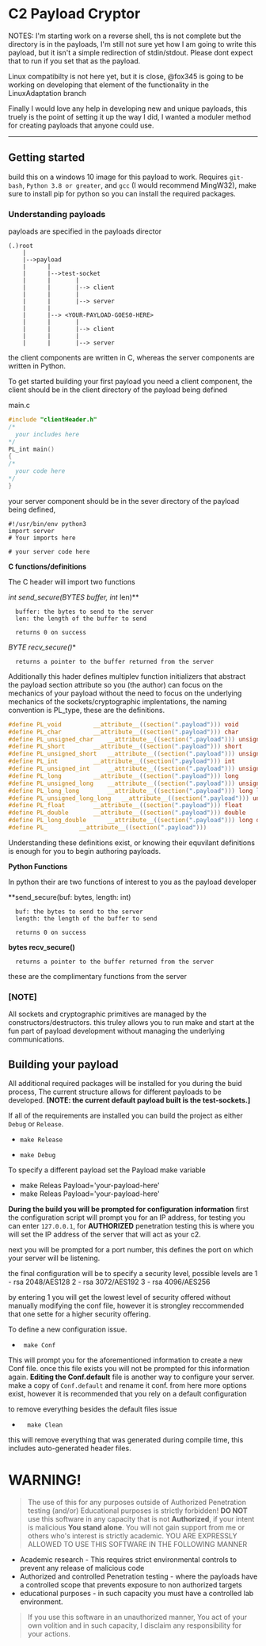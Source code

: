 # C2 Payload Cryptor

NOTES:
I'm starting work on a reverse shell, ths is not complete but the directory is in the payloads, I'm still not sure yet how I am going to write this payload, but it isn't a simple redirection of stdin/stdout. Please dont expect that to run if you set that as the payload.

Linux compatibilty is not here yet, but it is close, @fox345 is going to be working on developing that element of the functionality in the LinuxAdaptation branch

Finally I would love any help in developing new and unique payloads, this truely is the point of setting it up the way I did, I wanted a moduler method for creating payloads that anyone could use. 

---
## Getting started
build this on a windows 10 image for this payload to work.
Requires ```git-bash```, ```Python 3.8 or greater```, and ```gcc``` (I would recommend MingW32), make sure to install pip for python so you can install the required packages. 

### Understanding payloads
payloads are specified in the payloads director
```
(.)root
    |
    |-->payload
    |      |
    |      |-->test-socket
    |      |       |
    |      |       |--> client
    |      |       |
    |      |       |--> server
    |      |
    |      |--> <YOUR-PAYLOAD-GOES0-HERE>
    |      |       |
    |      |       |--> client
    |      |       |
    |      |       |--> server
```
the client components are written in C, whereas the server components are written in Python. 

To get started building your first payload you need a client component, the client should be in the client directory of the payload being defined

main.c
```C
#include "clientHeader.h"
/*
  your includes here
*/
PL_int main()
{
/*
  your code here
*/
}
```
your server component should be in the sever directory of the payload being defined, 
```python3
#!/usr/bin/env python3
import server
# Your imports here

# your server code here
```
**C functions/definitions**

The C header will import two functions

**int send_secure(BYTES* buffer, int* len)**
```
  buffer: the bytes to send to the server
  len: the length of the buffer to send
  
  returns 0 on success
```
**BYTE* recv_secure()**
```
  returns a pointer to the buffer returned from the server 
```
Additionally this hader defines multiplev function initializers that abstract the payload section attribute so you (the author) can focus on the mechanics of your payload without the need to focus on the underlying mechanics of the sockets/cryptographic implentations, the naming convention is PL_type, these are the definitions.
```C
#define PL_void			__attribute__((section(".payload"))) void
#define PL_char 		__attribute__((section(".payload"))) char 
#define PL_unsigned_char 	__attribute__((section(".payload"))) unsigned char 
#define PL_short 		__attribute__((section(".payload"))) short
#define PL_unsigned_short 	__attribute__((section(".payload"))) unsigned short
#define PL_int		 	__attribute__((section(".payload"))) int
#define PL_unsigned_int		__attribute__((section(".payload"))) unsigned int
#define PL_long		 	__attribute__((section(".payload"))) long 
#define PL_unsigned_long 	__attribute__((section(".payload"))) unsigned long
#define PL_long_long	 	__attribute__((section(".payload"))) long long
#define PL_unsigned_long_long 	__attribute__((section(".payload"))) unsigned long long
#define PL_float	 	__attribute__((section(".payload"))) float
#define PL_double	 	__attribute__((section(".payload"))) double
#define PL_long_double	 	__attribute__((section(".payload"))) long double
#define PL_		 	__attribute__((section(".payload")))
```
Understanding these definitions exist, or knowing their equvilant definitions is enough for you to begin authoring payloads.

**Python Functions**

In python their are two functions of interest to you as the payload developer


**send_secure(buf: bytes, length: int)
```
  buf: the bytes to send to the server
  length: the length of the buffer to send
  
  returns 0 on success
```
**bytes recv_secure()**
```
  returns a pointer to the buffer returned from the server 
```
these are the complimentary functions from the server 

### [NOTE]
All sockets and cryptographic primitives are managed by the constructors/destructors. this truley allows you to run make and start at the fun part of payload development without managing the underlying communications.

## Building your payload

All additional required packages will be installed for you during the buid process, The current structure allows for different payloads to be developed. **[NOTE: the current default payload built is the test-sockets.]**

If all of the requirements are installed you can build the project as either ```Debug``` or ```Release```.
  -     make Release 
  -     make Debug

To specify a different payload set the Payload make variable
  -   make Releas Payload='your-payload-here'
  -   make Releas Payload='your-payload-here'

**During the build you will be prompted for configuration information**
first the configuration script will prompt you for an IP address, for testing you can enter ```127.0.0.1```, for **AUTHORIZED** penetration testing this is where you will set the IP address of the server that will act as your c2. 

next you will be prompted for a port number, this defines the port on which your server will be listening. 

the final configuration will be to specify a security level, possible levels are 
    1 - rsa 2048/AES128
    2 - rsa 3072/AES192
    3 - rsa 4096/AES256

by entering 1 you will get the lowest level of security offered without manually modifying the conf file, however it is strongley reccommended that one sette for a higher security offering.

To define a new configuration issue.
-      make Conf
This will prompt you for the aforementioned information to create a new Conf file. once this file exists you will not be prompted for this information again. 
**Editing the Conf.default** file is another way to configure your server. make a copy of ```Conf.default``` and rename it conf. from here more options exist, however it is recommended that you rely on a default configuration

to remove everything besides the default files issue
-       make Clean
this will remove everything that was generated during compile time, this includes auto-generated header files.

# WARNING!
> The use of this for any purposes outside of Authorized Penetration testing (and/or) Educational purposes is strictly forbidden! **DO NOT** use this software in any capacity that is not **Authorized**, if your intent is malicious **You stand alone**. You will not gain support from me or others who's interest is strictly academic.
> YOU ARE EXPRESSLY ALLOWED TO USE THIS SOFTWARE IN THE FOLLOWING MANNER
* Academic research - This requires strict environmental controls to prevent any release of malicious code 
* Authorized and controlled Penetration testing - where the payloads have a controlled scope that prevents exposure to non authorized targets
* educational purposes - in such capacity you must have a controlled lab environment.

> If you use this software in an unauthorized manner, You act of your own volition and in such capacity, I disclaim any responsibility for your actions. 
